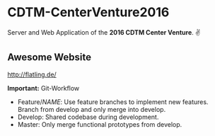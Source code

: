 # CDTM-CenterVenture2016

Server and Web Application of the **2016 CDTM Center Venture**. ✌️

## Awesome Website
http://flatling.de/

**Important:** Git-Workflow
- Feature/*NAME*: Use feature branches to implement new features. Branch from develop and only merge into develop.
- Develop: Shared codebase during development.
- Master: Only merge functional prototypes from develop.
